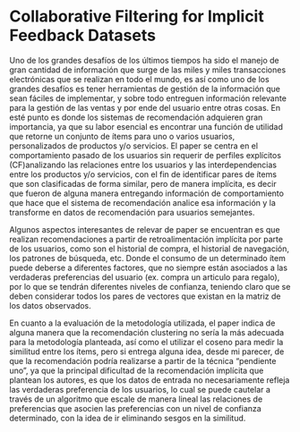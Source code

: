 # Collaborative Filtering for Implicit Feedback Datasets

Uno de los grandes desafíos de los últimos tiempos ha sido el manejo de gran cantidad de información que surge de las miles y miles transacciones electrónicas que se realizan en todo el mundo, es así como uno de los grandes desafíos es tener herramientas de gestión de la información que sean fáciles de implementar, y sobre todo entreguen información relevante para la gestión de las ventas y por ende del usuario entre otras cosas. En esté punto es donde los sistemas de recomendación adquieren gran importancia, ya que su labor esencial es encontrar una función de utilidad que retorne un conjunto de ítems para uno o varios usuarios, personalizados de productos y/o servicios. El paper se centra en el comportamiento pasado de los usuarios sin requerir de perfiles explícitos (CF)analizando las relaciones entre los usuarios y las interdependencias entre los productos y/o servicios, con el fin de identificar pares de ítems que son clasificadas de forma similar, pero de manera implícita, es decir que fueron de alguna manera entregando información de comportamiento que hace que el sistema de recomendación analice esa información y la transforme en datos de recomendación para usuarios semejantes.

Algunos aspectos interesantes de relevar de paper se encuentran es que realizan recomendaciones a partir de retroalimentación implícita por parte de los usuarios, como son el historial de compra, el historial de navegación, los patrones de búsqueda, etc. Donde el consumo de un determinado ítem puede deberse a diferentes factores, que no siempre están asociados a las verdaderas preferencias del usuario (ex. compra un articulo para regalo), por lo que se tendrán diferentes niveles de confianza, teniendo claro que se deben considerar todos los pares de vectores que existan en la matriz de los datos observados. 

En cuanto a la evaluación de la metodología utilizada, el paper indica de alguna manera que la recomendación clustering no sería la más adecuada para la metodología planteada, así como el utilizar el coseno para medir la similitud entre los ítems, pero si entrega alguna idea, desde mi parecer, de que la recomendación podría realizarse a partir de la técnica “pendiente uno”, ya que la principal dificultad de la recomendación implícita que plantean los autores, es que los datos de entrada no necesariamente refleja las verdaderas preferencia de los usuarios, lo cual se puede cautelar a través de un algoritmo que escale de manera lineal las relaciones de preferencias que asocien las preferencias con un nivel de confianza determinado, con la idea de ir eliminando sesgos en la similitud.


